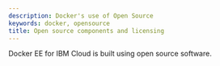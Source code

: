 ```yaml
---
description: Docker's use of Open Source
keywords: docker, opensource
title: Open source components and licensing
---
```


Docker EE for IBM Cloud is built using open source software.
